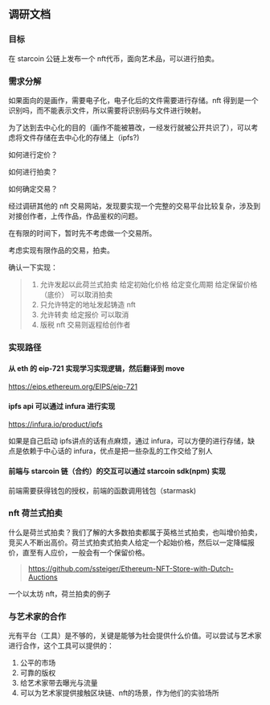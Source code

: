 ## 调研文档
### 目标

在 starcoin 公链上发布一个 nft代币，面向艺术品，可以进行拍卖。

### 需求分解

如果面向的是画作，需要电子化，电子化后的文件需要进行存储。nft 得到是一个识别吗，而不能表示文件，所以需要将识别码与文件进行映射。

为了达到去中心化的目的（画作不能被篡改，一经发行就被公开共识了），可以考虑将文件存储在去中心化的存储上（ipfs?)

如何进行定价？

如何进行拍卖？

如何确定交易？

经过调研其他的 nft 交易网站，发现要实现一个完整的交易平台比较复杂，涉及到对接创作者，上传作品，作品鉴权的问题。

在有限的时间下，暂时先不考虑做一个交易所。

考虑实现有限作品的交易，拍卖。

确认一下实现：

> 1. 允许发起以此荷兰式拍卖
> 	给定初始化价格
> 	给定变化周期
> 	给定保留价格（底价）
> 	可以取消拍卖
> 2. 只允许特定的地址发起铸造 nft
> 3. 允许转卖
>	给定报价
>	可以取消
> 4. 版税 nft
> 	交易则返程给创作者

### 实现路径
#### 从 eth 的 eip-721 实现学习实现逻辑，然后翻译到 move

https://eips.ethereum.org/EIPS/eip-721

#### ipfs api 可以通过 infura 进行实现

https://infura.io/product/ipfs

如果是自己启动 ipfs讲点的话有点麻烦，通过 infura，可以方便的进行存储，缺点是依赖于中心话的 infura，优点是把一些杂乱的工作交给了别人

#### 前端与 starcoin 链（合约）的交互可以通过 starcoin sdk(npm) 实现

前端需要获得钱包的授权，前端的函数调用钱包（starmask)

### nft 荷兰式拍卖
什么是荷兰式拍卖？我们了解的大多数拍卖都属于英格兰式拍卖，也叫增价拍卖，竞买人不断出高价。荷兰式拍卖式拍卖人给定一个起始价格，然后以一定降幅报价，直至有人应价，一般会有一个保留价格。

> https://github.com/ssteiger/Ethereum-NFT-Store-with-Dutch-Auctions

一个以太坊 nft，荷兰拍卖的例子

### 与艺术家的合作
光有平台（工具）是不够的，关键是能够为社会提供什么价值。可以尝试与艺术家进行合作，这个工具可以提供的：
1. 公平的市场
2. 可靠的版权
3. 给艺术家带去曝光与流量
4. 可以为艺术家提供接触区块链、nft的场景，作为他们的实验场所
